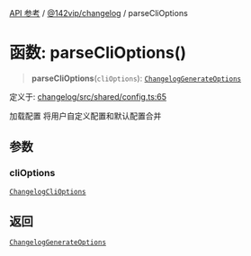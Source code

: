 [API 参考](../../../index.md) / [@142vip/changelog](../index.md) / parseCliOptions

# 函数: parseCliOptions()

> **parseCliOptions**(`cliOptions`): [`ChangelogGenerateOptions`](../interfaces/ChangelogGenerateOptions.md)

定义于: [changelog/src/shared/config.ts:65](https://github.com/142vip/core-x/blob/724c9f80a9f43d7639fb0f15c0381f9ca258849b/packages/changelog/src/shared/config.ts#L65)

加载配置
将用户自定义配置和默认配置合并

## 参数

### cliOptions

[`ChangelogCliOptions`](../interfaces/ChangelogCliOptions.md)

## 返回

[`ChangelogGenerateOptions`](../interfaces/ChangelogGenerateOptions.md)
